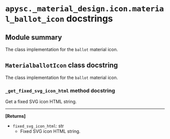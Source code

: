 # `apysc._material_design.icon.material_ballot_icon` docstrings

## Module summary

The class implementation for the `ballot` material icon.

## `MaterialballotIcon` class docstring

The class implementation for the `ballot` material icon.

### `_get_fixed_svg_icon_html` method docstring

Get a fixed SVG icon HTML string.<hr>

**[Returns]**

- `fixed_svg_icon_html`: str
  - Fixed SVG icon HTML string.
